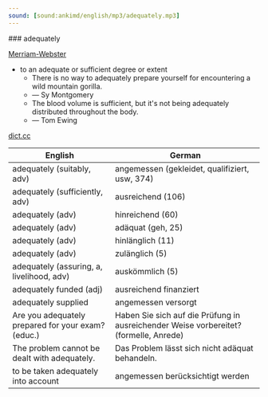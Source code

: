 ```yaml
---
sound: [sound:ankimd/english/mp3/adequately.mp3]
---
```


\### adequately

[Merriam-Webster](https://www.merriam-webster.com/dictionary/adequately)

- to an adequate or sufficient degree or extent
    - There is no way to adequately prepare yourself for encountering a wild mountain gorilla.
    - — Sy Montgomery
    - The blood volume is sufficient, but it's not being adequately distributed throughout the body.
    - — Tom Ewing

[dict.cc](https://www.dict.cc/adequately)

| English        | German       |
| -------------- | ------------ |
| adequately (suitably, adv) | angemessen (gekleidet, qualifiziert, usw, 374) |
| adequately (sufficiently, adv) | ausreichend (106) |
| adequately (adv) | hinreichend (60) |
| adequately (adv) | adäquat (geh, 25) |
| adequately (adv) | hinlänglich (11) |
| adequately (adv) | zulänglich (5) |
| adequately (assuring, a, livelihood, adv) | auskömmlich (5) |
| adequately funded (adj) | ausreichend finanziert |
| adequately supplied | angemessen versorgt |
| Are you adequately prepared for your exam? (educ.) | Haben Sie sich auf die Prüfung in ausreichender Weise vorbereitet? (formelle, Anrede) |
| The problem cannot be dealt with adequately. | Das Problem lässt sich nicht adäquat behandeln. |
| to be taken adequately into account | angemessen berücksichtigt werden |
